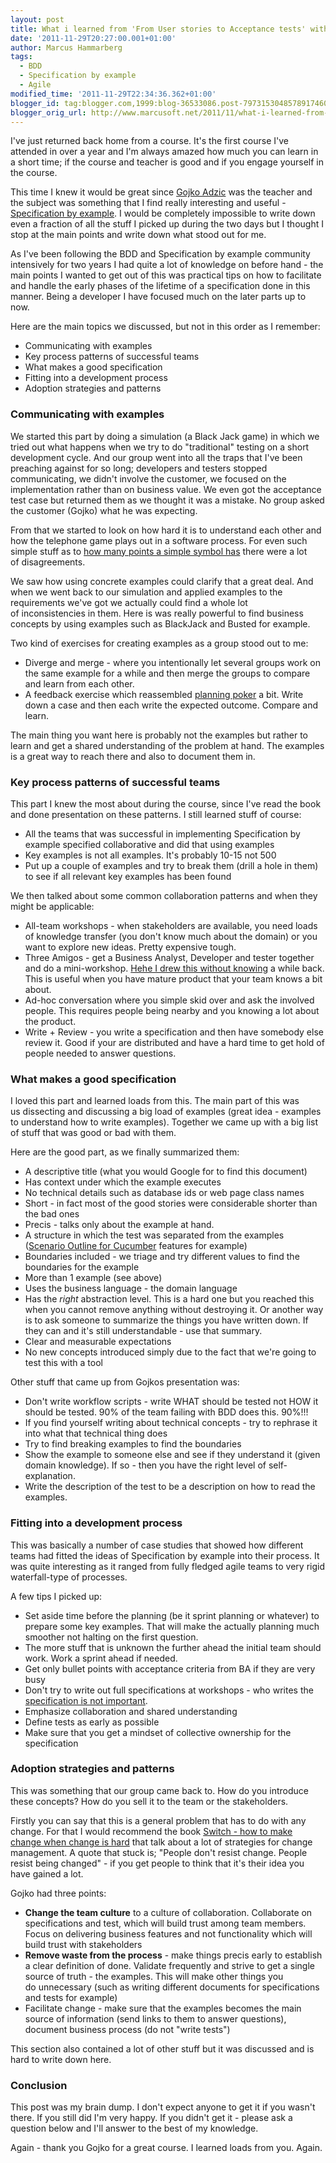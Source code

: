 ```yaml
---
layout: post
title: What i learned from 'From User stories to Acceptance tests' with Gojko Adzic
date: '2011-11-29T20:27:00.001+01:00'
author: Marcus Hammarberg
tags:
  - BDD
  - Specification by example
  - Agile
modified_time: '2011-11-29T22:34:36.362+01:00'
blogger_id: tag:blogger.com,1999:blog-36533086.post-7973153048578917460
blogger_orig_url: http://www.marcusoft.net/2011/11/what-i-learned-from-from-user-stories.html
---
```


I've just returned back home from a course. It's the first course
I've attended in over a year and I'm always amazed how much you can
learn in a short time; if the course and teacher is good and if you
engage yourself in the course.

This time I knew it would be great since [Gojko
Adzic](http://gojko.net/) was the teacher and the subject was something
that I find really interesting and useful - [Specification by
example](http://specificationbyexample.com/).
I would be completely impossible to write down even a fraction of all
the stuff I picked up during the two days but I thought I stop at the
main points and write down what stood out for me.

As I've been following the BDD and Specification by example community
intensively for two years I had quite a lot of knowledge on before
hand - the main points I wanted to get out of this was practical tips on
how to facilitate and handle the early phases of the lifetime of a
specification done in this manner. Being a developer I have focused much
on the later parts up to now.

Here are the main topics we discussed, but not in this order as I
remember:

- Communicating with examples
- Key process patterns of successful teams
- What makes a good specification
- Fitting into a development process
- Adoption strategies and patterns

### Communicating with examples

<div>

We started this part by doing a simulation (a Black Jack game) in which
we tried out what happens when we try to do "traditional" testing on a
short development cycle. And our group went into all the traps that I've
been preaching against for so long; developers and testers stopped
communicating, we didn't involve the customer, we focused on the
implementation rather than on business value. We even got the acceptance
test case but returned them as we thought it was a mistake. No group
asked the customer (Gojko) what he was expecting.

</div>

<div>

</div>

<div>

From that we started to look on how hard it is to understand each other
and how the telephone game plays out in a software process. For even
such simple stuff as to [how many points a simple symbol
has](http://gojko.net/2008/08/29/how-many-points-are-there-in-a-five-point-star/) there
were a lot of disagreements.

</div>

<div>

</div>

<div>

We saw how using concrete examples could clarify that a great deal. And
when we went back to our simulation and applied examples to the
requirements we've got we actually could find a whole lot
of inconsistencies in them. Here is was really powerful to find business
concepts by using examples such as BlackJack and Busted for example.

</div>

<div>

</div>

<div>

Two kind of exercises for creating examples as a group stood out to me:

</div>

<div>

- Diverge and merge - where you intentionally let several groups work
    on the same example for a while and then merge the groups to compare
    and learn from each other.
- A feedback exercise which reassembled [planning
    poker](http://en.wikipedia.org/wiki/Planning_poker) a bit. Write
    down a case and then each write the expected outcome. Compare and
    learn.

<div>

The main thing you want here is probably not the examples but rather to
learn and get a shared understanding of the problem at hand. The
examples is a great way to reach there and also to document them in.

</div>

</div>

### Key process patterns of successful teams

<div>

This part I knew the most about during the course, since I've read the
book and done presentation on these patterns. I still learned stuff of
course:

</div>

<div>

- All the teams that was successful in implementing Specification by
    example specified collaborative and did that using examples
- Key examples is not all examples. It's probably 10-15 not 500
- Put up a couple of examples and try to break them (drill a hole in
    them) to see if all relevant key examples has been found

<div>

We then talked about some common collaboration patterns and when they
might be applicable:

</div>

</div>

<div>

- All-team workshops - when stakeholders are available, you need loads
    of knowledge transfer (you don't know much about the domain) or you
    want to explore new ideas. Pretty expensive tough.
- Three Amigos - get a Business Analyst, Developer and tester together
    and do a mini-workshop. [Hehe I drew this without
    knowing](http://lh5.ggpht.com/_TI0jeIedRFk/THzCfVkXX9I/AAAAAAAAAlQ/rN05kWnVArs/s1600-h/specws1%5B2%5D.jpg) a
    while back. This is useful when you have mature product that your
    team knows a bit about.
- Ad-hoc conversation where you simple skid over and ask the involved
    people. This requires people being nearby and you knowing a lot
    about the product.
- Write + Review - you write a specification and then have somebody
    else review it. Good if your are distributed and have a hard time to
    get hold of people needed to answer questions.

</div>

### What makes a good specification

<div>

I loved this part and learned loads from this. The main part of this was
us dissecting and discussing a big load of examples (great idea -
examples to understand how to write examples). Together we came up with
a big list of stuff that was good or bad with them.

</div>

<div>

</div>

<div>

Here are the good part, as we finally summarized them:

</div>

<div>

- A descriptive title (what you would Google for to find this
    document)
- Has context under which the example executes
- No technical details such as database ids or web page class names
- Short - in fact most of the good stories were considerable shorter
    than the bad ones
- Precis - talks only about the example at hand.
- A structure in which the test was separated from the examples
    ([Scenario Outline for
    Cucumber](https://github.com/cucumber/cucumber/wiki/Scenario-outlines)
    features for example)
- Boundaries included - we triage and try different values to find the
    boundaries for the example
- More than 1 example (see above)
- Uses the business language - the domain language
- Has the *right* abstraction level. This is a hard one but you
    reached this when you cannot remove anything without destroying it.
    Or another way is to ask someone to summarize the things you have
    written down. If they can and it's still understandable - use that
    summary.
- Clear and measurable expectations
- No new concepts introduced simply due to the fact that we're going
    to test this with a tool

<div>

Other stuff that came up from Gojkos presentation was:

</div>

</div>

<div>

- Don't write workflow scripts - write WHAT should be tested not HOW
    it should be tested. 90% of the team failing with BDD does this.
    90%!!!
- If you find yourself writing about technical concepts - try to
    rephrase it into what that technical thing does
- Try to find breaking examples to find the boundaries
- Show the example to someone else and see if they understand it
    (given domain knowledge). If so - then you have the right level of
    self-explanation.
- Write the description of the test to be a description on how to read
    the examples.

</div>

### Fitting into a development process

<div>

This was basically a number of case studies that showed how different
teams had fitted the ideas of Specification by example into their
process. It was quite interesting as it ranged from fully fledged agile
teams to very rigid waterfall-type of processes.

</div>

<div>

</div>

<div>

A few tips I picked up:

</div>

<div>

- Set aside time before the planning (be it sprint planning or
    whatever) to prepare some key examples. That will make the actually
    planning much smoother not halting on the first question.
- The more stuff that is unknown the further ahead the initial team
    should work. Work a sprint ahead if needed.
- Get only bullet points with acceptance criteria from BA if they are
    very busy
- Don't try to write out full specifications at workshops - who writes
    the [specification is not
    important](http://www.marcusoft.net/2011/09/who-writes-specification-now-again.html).
- Emphasize collaboration and shared understanding
- Define tests as early as possible
- Make sure that you get a mindset of collective ownership for the
    specification

</div>

### Adoption strategies and patterns

<div>

This was something that our group came back to. How do you introduce
these concepts? How do you sell it to the team or the stakeholders.

Firstly you can say that this is a general problem that has to do with
any change. For that I would recommend the book [Switch - how to make
change when change is hard](http://www.heathbrothers.com/switch/) that
talk about a lot of strategies for change management. A quote that stuck
is; "People don't resist change. People resist being changed" - if you
get people to think that it's their idea you have gained a lot.

Gojko had three points:

- **Change the team culture** to a culture of collaboration.
    Collaborate on specifications and test, which will build trust among
    team members. Focus on delivering business features and
    not functionality which will build trust with stakeholders
- **Remove waste from the process** - make things precis early to
    establish a clear definition of done. Validate frequently and strive
    to get a single source of truth - the examples. This will make other
    things you do unnecessary (such as writing different documents for
    specifications and tests for example)
- Facilitate change - make sure that the examples becomes the main
    source of information (send links to them to answer questions),
    document business process (do not "write tests")  

</div>

<div>

This section also contained a lot of other stuff but it was discussed
and is hard to write down here.

</div>

### Conclusion

<div>

This post was my brain dump. I don't expect anyone to get it if you
wasn't there. If you still did I'm very happy. If you didn't get it -
please ask a question below and I'll answer to the best of my knowledge.

</div>

<div>

</div>

<div>

Again - thank you Gojko for a great course. I learned loads from you.
Again.

</div>
